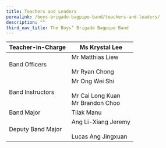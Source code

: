 ```yaml
---
title: Teachers and Leaders
permalink: /boys-brigade-bagpipe-band/teachers-and-leaders/
description: ""
third_nav_title: The Boys’ Brigade Bagpipe Band
---
```

<table>
<thead>
  <tr>
    <th>Teacher-in-Charge</th>
    <th>Ms Krystal Lee</th>
  </tr>
</thead>
<tbody>
  <tr>
    <td>Band Officers</td>
    <td>Mr Matthias Liew<br><br>Mr Ryan Chong</td>
  </tr>
  <tr>
    <td>Band Instructors</td>
    <td>Mr Ong Wei Shi<br><br>Mr Cai Long Kuan<br>Mr Brandon Choo</td>
  </tr>
  <tr>
    <td>Band Major</td>
    <td>Tilak Manu</td>
  </tr>
  <tr>
    <td>Deputy Band Major</td>
    <td>Ang Li-Xiang Jeremy<br><br>Lucas Ang Jingxuan</td>
  </tr>
</tbody>
</table>